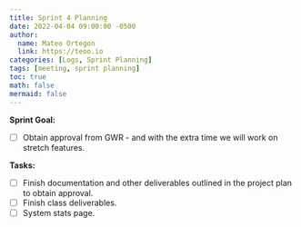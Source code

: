 ```yaml
---
title: Sprint 4 Planning
date: 2022-04-04 09:00:00 -0500
author:
  name: Mateo Ortegon
  link: https://teoo.io
categories: [Logs, Sprint Planning]
tags: [meeting, sprint planning]
toc: true
math: false
mermaid: false
---
```

**Sprint Goal:**
- [ ] Obtain approval from GWR - and with the extra time we will work on stretch features.

**Tasks:**
- [ ] Finish documentation and other deliverables outlined in the project plan to obtain approval.
- [ ] Finish class deliverables.
- [ ] System stats page.
